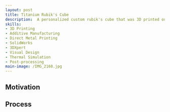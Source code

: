 ```yaml
---
layout: post
title: Titanium Rubik's Cube
description:  A personalized custom rubik's cube that was 3D printed out of titanium during my time spent with 3D Systems in Summer 2022
skills: 
- 3D Printing
- Additive Manufacturing
- Direct Metal Printing
- SolidWorks
- 3DXpert
- Visual Design
- Thermal Simulation
- Post-processing
main-image: /IMG_2168.jpg
---
```

## Motivation

## Process

